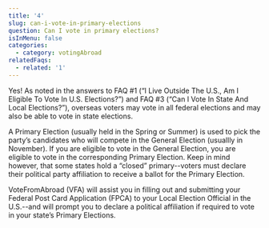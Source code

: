 ```yaml
---
title: '4'
slug: can-i-vote-in-primary-elections
question: Can I vote in primary elections?
isInMenu: false
categories:
  - category: votingAbroad
relatedFaqs:
  - related: '1'
---
```

Yes! As noted in the answers to FAQ #1 (“I Live Outside The U.S., Am I Eligible To Vote In U.S. Elections?”) and FAQ #3 (“Can I Vote In State And Local Elections?”), overseas voters may vote in all federal elections and may also be able to vote in state elections. 



A Primary Election (usually held  in the Spring or Summer) is used to pick the party’s candidates who will compete in the General Election (usuallly in November). If you are eligible to vote in the General Election, you are eligible to vote in the corresponding Primary Election. Keep in mind however, that some states hold a “closed” primary--voters must declare their political party affiliation to receive a ballot for the Primary Election. 



VoteFromAbroad (VFA) will assist you in filling out and submitting your Federal Post Card Application (FPCA) to your Local Election Official in the U.S.--and will prompt you to declare a political affiliation if required to vote in your state’s Primary Elections.
